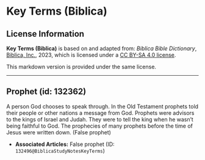 # Key Terms (Biblica)

## License Information

**Key Terms (Biblica)** is based on and adapted from: _Biblica Bible Dictionary_, [Biblica, Inc.](https://www.biblica.com/), 2023, which is licensed under a [CC BY-SA 4.0 license](https://creativecommons.org/licenses/by-sa/4.0/legalcode.en).

This markdown version is provided under the same license.



--------------------------------

## Prophet (id: 132362)

A person God chooses to speak through. In the Old Testament prophets told their people or other nations a message from God. Prophets were advisors to the kings of Israel and Judah. They were to tell the king when he wasn’t being faithful to God. The prophecies of many prophets before the time of Jesus were written down. (False prophet)

* **Associated Articles:** False prophet (ID: `132496@BiblicaStudyNotesKeyTerms`)

